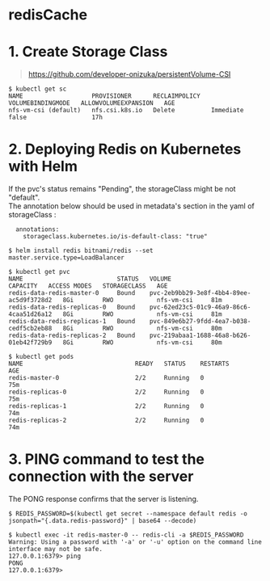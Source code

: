 # redisCache

# 1. Create Storage Class
> https://github.com/developer-onizuka/persistentVolume-CSI
```
$ kubectl get sc
NAME                   PROVISIONER      RECLAIMPOLICY   VOLUMEBINDINGMODE   ALLOWVOLUMEEXPANSION   AGE
nfs-vm-csi (default)   nfs.csi.k8s.io   Delete          Immediate           false                  17h
```

# 2. Deploying Redis on Kubernetes with Helm
If the pvc's status remains "Pending", the storageClass might be not "default".<br>
The annotation below should be used in metadata's section in the yaml of storageClass :<br>
```
  annotations:
    storageclass.kubernetes.io/is-default-class: "true"
```

```
$ helm install redis bitnami/redis --set master.service.type=LoadBalancer

$ kubectl get pvc
NAME                          STATUS   VOLUME                                     CAPACITY   ACCESS MODES   STORAGECLASS   AGE
redis-data-redis-master-0     Bound    pvc-2eb9bb29-3e8f-4bb4-89ee-ac5d9f3728d2   8Gi        RWO            nfs-vm-csi     81m
redis-data-redis-replicas-0   Bound    pvc-62ed23c5-01c9-46a9-86c6-4caa51d26a12   8Gi        RWO            nfs-vm-csi     81m
redis-data-redis-replicas-1   Bound    pvc-849e6b27-9fdd-4ea7-b038-cedf5cb2eb88   8Gi        RWO            nfs-vm-csi     80m
redis-data-redis-replicas-2   Bound    pvc-219abaa1-1688-46a8-b626-01eb42f729b9   8Gi        RWO            nfs-vm-csi     80m
```

```
$ kubectl get pods
NAME                               READY   STATUS    RESTARTS        AGE
redis-master-0                     2/2     Running   0               75m
redis-replicas-0                   2/2     Running   0               75m
redis-replicas-1                   2/2     Running   0               74m
redis-replicas-2                   2/2     Running   0               74m
```

# 3. PING command to test the connection with the server

The PONG response confirms that the server is listening.
```
$ REDIS_PASSWORD=$(kubectl get secret --namespace default redis -o jsonpath="{.data.redis-password}" | base64 --decode)

$ kubectl exec -it redis-master-0 -- redis-cli -a $REDIS_PASSWORD
Warning: Using a password with '-a' or '-u' option on the command line interface may not be safe.
127.0.0.1:6379> ping
PONG
127.0.0.1:6379> 
```
